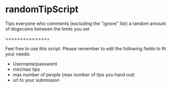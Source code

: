 randomTipScript
===============

Tips everyone who comments (excluding the "ignore" list) a random amount of dogecoins between the limits you set

===============

Feel free to use this script. Please remember to edit the following fields to fit your needs:

* Username/password
* min/max tips
* max number of people (max number of tips you hand out)
* url to your submission
